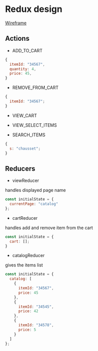 # Redux design

[Wireframe](https://assets.justinmind.com/blog/wp-content/uploads/2016/12/shopping-cart.gif)

## Actions

- ADD_TO_CART

```javascript
{
  itemId: "34567",
  quantity: 4,
  price: 45,
}
```

- REMOVE_FROM_CART

```javascript
{
  itemId: "34567";
}
```

- VIEW_CART
- VIEW_SELECT_ITEMS

- SEARCH_ITEMS

```javascript
{
  s: "chausset";
}
```

## Reducers

- viewReducer

handles displayed page name

```javascript
const initialState = {
  currentPage: "catalog"
};
```

- cartReducer

handles add and remove item from the cart

```javascript
const initialState = {
  cart: [];
}
```

- catalogReducer

gives the items list

```javascript
const initialState = {
  catalog: [
    {
      itemId: "34567",
      price: 45
    },
    {
      itemId: "34545",
      price: 42
    },
    {
      itemId: "34578",
      price: 5
    }
  ]
};
```
